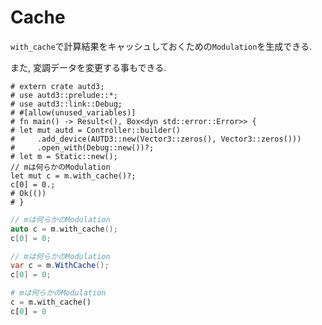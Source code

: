 # Cache

`with_cache`で計算結果をキャッシュしておくための`Modulation`を生成できる.

また, 変調データを変更する事もできる.

```rust,edition2021
# extern crate autd3;
# use autd3::prelude::*;
# use autd3::link::Debug;
# #[allow(unused_variables)]
# fn main() -> Result<(), Box<dyn std::error::Error>> {
# let mut autd = Controller::builder()
#     .add_device(AUTD3::new(Vector3::zeros(), Vector3::zeros()))
#     .open_with(Debug::new())?;
# let m = Static::new();
// mは何らかのModulation
let mut c = m.with_cache()?;
c[0] = 0.;
# Ok(())
# }
```

```cpp
// mは何らかのModulation
auto c = m.with_cache();
c[0] = 0;
```

```cs
// mは何らかのModulation
var c = m.WithCache();
c[0] = 0;
```

```python
# mは何らかのModulation
c = m.with_cache()
c[0] = 0
```
